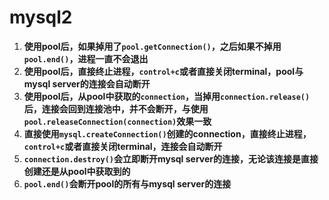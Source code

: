# mysql2

1. **使用pool后，如果掉用了`pool.getConnection()`，之后如果不掉用`pool.end()`，进程一直不会退出**
2. **使用pool后，直接终止进程，`control+c`或者直接关闭terminal，pool与mysql server的连接会自动断开**
3. **使用pool后，从pool中获取的`connection`，当掉用`connection.release()`后，连接会回到连接池中，并不会断开，与使用`pool.releaseConnection(connection)`效果一致**
4. **直接使用`mysql.createConnection()`创建的connection，直接终止进程，`control+c`或者直接关闭terminal，连接会自动断开**
5. **`connection.destroy()`会立即断开mysql server的连接，无论该连接是直接创建还是从pool中获取到的**
6. **`pool.end()`会断开pool的所有与mysql server的连接**
